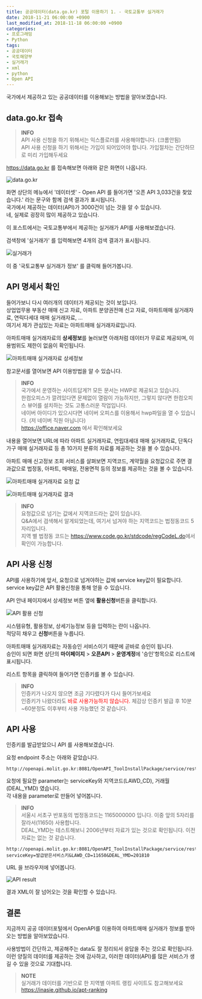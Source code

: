 ```yaml
---
title: 공공데이터(data.go.kr) 포털 이용하기 1. - 국토교통부 실거래가
date: 2018-11-21 06:00:00 +0900
last_modified_at: 2018-11-18 06:00:00 +0900
categories:
- 프로그래밍
- Python
tags:
- 공공데이터
- 국토해양부
- 실거래가
- xml
- python
- Open API
---
```


국가에서 제공하고 있는 공공데이터를 이용해보는 방법을 알아보겠습니다.

## data.go.kr 접속

> **INFO** <br>
API 사용 신청을 하기 위해서는 익스플로러를 사용해야합니다. (크롬안됨) <br>
API 사용 신청을 하기 위해서는 가입이 되어있어야 합니다. 가입절차는 간단하므로 미리 가입해두세요

<https://data.go.kr> 를 접속해보면 아래와 같은 화면이 나옵니다.

![data.go.kr](assets/images/2018-11-23-공공데이터-이용하기-1/1.png)

화면 상단의 메뉴에서 '데이터셋' - Open API 를 들어가면 '오픈 API 3,033건을 찾았습니다.' 라는 문구와 함께 검색 결과가 표시됩니다.<br>
국가에서 제공하는 데이터(API)가 3000건이 넘는 것을 알 수 있습니다. <br>
네, 실제로 굉장히 많이 제공하고 있습니다.

이 포스트에서는 국토교통부에서 제공하는 실거래가 API를 사용해보겠습니다.

검색창에 '실거래가' 를 입력해보면 4개의 검색 결과가 표시됩니다.

![실거래가](assets/images/2018-11-23-공공데이터-이용하기-1/2.png)

이 중 '국토교통부 실거래가 정보' 를 클릭해 들어가봅니다.

## API 명세서 확인

들어가보니 다시 여러개의 데이터가 제공되는 것이 보입니다. <br>
상업업무용 부동산 매매 신고 자료, 아파트 분양권전매 신고 자료, 아파트매매 실거래자료, 연릭다세대 매매 실거래자료, ...<br>
여기서 제가 관심있는 자료는 아파트매매 실거래자료입니다.

아파트매매 실거래자료의 **상세정보**를 눌러보면 아래처럼 데이터가 무료로 제공되며, 이용범위도 제한이 없음이 확인됩니다.

![아파트매매 실거래자료 상세정보](assets/images/2018-11-23-공공데이터-이용하기-1/3.png)

참고문서를 열어보면 API 이용방법을 알 수 있습니다.

> **INFO**<br>
국가에서 운영하는 사이트답게?! 모든 문서는 HWP로 제공되고 있습니다. <br>
한컴오피스가 깔려있다면 문제없이 열람이 가능하지만, 그렇지 않다면 한컴오피스 뷰어를 설치하는 것도 고통스러운 작업입니다. <br>
네이버 아이디가 있으시다면 네이버 오피스를 이용해서 hwp파일을 열 수 있습니다. (저 네이버 직원 아닙니다)<br>
https://office.naver.com 에서 확인해보세요

내용을 열어보면 URL에 따라 아파트 실거래자료, 연립대세대 매매 실거래자료, 단독다가구 매매 실거래자료 등 총 10가지 분류의 자료를 제공하는 것을 볼 수 있습니다.

아파트 매매 신고정보 조회 서비스를 살펴보면 지역코드, 계약월을 요청값으로 주면 결과값으로 법정동, 아파트, 매매일, 전용면적 등의 정보를 제공하는 것을 볼 수 있습니다.

![아파트매매 실거래자료 요청 값](assets/images/2018-11-23-공공데이터-이용하기-1/4.png)

![아파트매매 실거래자료 결과](assets/images/2018-11-23-공공데이터-이용하기-1/5.png)

> **INFO**<br>
요청값으로 넘기는 값에서 지역코드라는 값이 있습니다. <br>
Q&A에서 검색해서 알게되었는데, 여기서 넘겨야 하는 지역코드는 법정동코드 5자리입니다. <br>
지역 별 법정동 코드는 <https://www.code.go.kr/stdcode/regCodeL.do>에서 확인이 가능합니다.

## API 사용 신청

API를 사용하기에 앞서, 요청으로 넘겨야하는 값에 service key값이 필요합니다. <br>
service key값은 API 활용신청을 통해 얻을 수 있습니다.

API 안내 페이지에서 상세정보 버튼 옆에 **활용신청**버튼을 클릭합니다.

![API 활용 신청](assets/images/2018-11-23-공공데이터-이용하기-1/6.png)

시스템유형, 활용정보, 상세기능정보 등을 입력하는 란이 나옵니다. <br>
적당히 채우고 **신청**버튼을 누릅니다.

아파트매매 실거래자료는 자동승인 서비스이기 때문에 곧바로 승인이 됩니다. <br>
승인이 되면 화면 상단의 **마이페이지** > **오픈API** > **운영계정**에 '승인'항목으로 리스트에 표시됩니다.

리스트 항목을 클릭하여 들어가면 인증키를 볼 수 있습니다.  <br>
> **INFO**<br>
인증키가 나오지 않으면 조금 기다렸다가 다시 들어가보세요<br>
인증키가 나왔더라도 <span style="color:red">바로 사용가능하지 않습니다.</span> 체감상 인증키 발급 후 10분~60분정도 이후부터 사용 가능했던 것 같습니다.

## API 사용

인증키를 발급받았으니 API 를 사용해보겠습니다.

요청 endpoint 주소는 아래와 같았습니다.

```
http://openapi.molit.go.kr:8081/OpenAPI_ToolInstallPackage/service/rest/RTMSOBJSvc/getRTMSDataSvcAptTrade
```

요청에 필요한 parameter는 serviceKey와 지역코드(LAWD_CD), 거래월(DEAL_YMD) 였습니다. <br>
각 내용을 parameter로 만들어 넣어봅니다.

> **INFO**<br>
서울시 서초구 반포동의 법정동코드는 1165000000 입니다.
이중 앞의 5자리를 잘라서(11650) 사용합니다.<br>
DEAL_YMD는 테스트해보니 2006년부터 자료가 있는 것으로 확인됩니다. 이전자료는 없는 것 같습니다.


```
http://openapi.molit.go.kr:8081/OpenAPI_ToolInstallPackage/service/rest/RTMSOBJSvc/getRTMSDataSvcAptTrade?serviceKey=발급받은서비스키&LAWD_CD=11650&DEAL_YMD=201810
```

URL 을 브라우저에 넣어봅니다.

![API result](assets/images/2018-11-23-공공데이터-이용하기-1/7.png)

결과 XML이 잘 넘어오는 것을 확인할 수 있습니다.

## 결론

지금까지 공공 데이터포털에서 OpenAPI를 이용하여 아파트매매 실거래가 정보를 받아오는 방법을 알아보았습니다.

사용방법이 간단하고, 제공해주는 data도 잘 정리되서 응답을 주는 것으로 확인됩니다. <br>
이런 양질의 데이터를 제공하는 것에 감사하고, 이러한 데이터(API)를 많은 서비스가 생길 수 있을 것으로 기대합니다.

> **NOTE**<br>
실거래가 데이터를 기반으로 한 지역별 아파트 랭킹 사이트도 참고해보세요 <br>
<https://inasie.github.io/apt-ranking>
